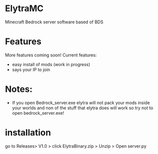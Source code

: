 # ElytraMC
Minecraft Bedrock server software based of BDS

# Features
More features coming soon!
Current features:
+ easy install of mods (work in progress)
+ says your IP to join

# Notes:
+ If you open Bedrock_server.exe elytra will not pack your mods inside your worlds and non of the stuff that elytra does will 
work so try not to open bedrock_server.exe!

# installation
go to Releases> V1.0 > click ElytraBinary.zip > Unzip > Open server.py
